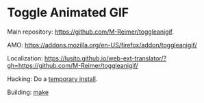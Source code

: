 Toggle Animated GIF
===================

Main repository: https://github.com/M-Reimer/toggleanigif.

AMO: https://addons.mozilla.org/en-US/firefox/addon/toggleanigif/

Localization: https://lusito.github.io/web-ext-translator/?gh=https://github.com/M-Reimer/toggleanigif/

Hacking: Do a [temporary install](https://developer.mozilla.org/en-US/Add-ons/WebExtensions/Temporary_Installation_in_Firefox).

Building: [make](https://www.gnu.org/software/make/)
